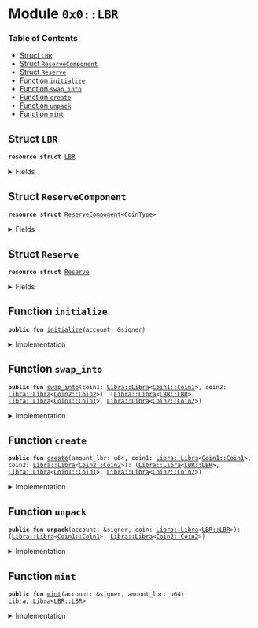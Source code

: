 
<a name="0x0_LBR"></a>

# Module `0x0::LBR`

### Table of Contents

-  [Struct `LBR`](#0x0_LBR_LBR)
-  [Struct `ReserveComponent`](#0x0_LBR_ReserveComponent)
-  [Struct `Reserve`](#0x0_LBR_Reserve)
-  [Function `initialize`](#0x0_LBR_initialize)
-  [Function `swap_into`](#0x0_LBR_swap_into)
-  [Function `create`](#0x0_LBR_create)
-  [Function `unpack`](#0x0_LBR_unpack)
-  [Function `mint`](#0x0_LBR_mint)



<a name="0x0_LBR_LBR"></a>

## Struct `LBR`



<pre><code><b>resource</b> <b>struct</b> <a href="#0x0_LBR">LBR</a>
</code></pre>



<details>
<summary>Fields</summary>


<dl>
<dt>

<code>dummy_field: bool</code>
</dt>
<dd>

</dd>
</dl>


</details>

<a name="0x0_LBR_ReserveComponent"></a>

## Struct `ReserveComponent`



<pre><code><b>resource</b> <b>struct</b> <a href="#0x0_LBR_ReserveComponent">ReserveComponent</a>&lt;CoinType&gt;
</code></pre>



<details>
<summary>Fields</summary>


<dl>
<dt>

<code>ratio: <a href="FixedPoint32.md#0x0_FixedPoint32_FixedPoint32">FixedPoint32::FixedPoint32</a></code>
</dt>
<dd>

</dd>
<dt>

<code>backing: <a href="Libra.md#0x0_Libra_Libra">Libra::Libra</a>&lt;CoinType&gt;</code>
</dt>
<dd>

</dd>
</dl>


</details>

<a name="0x0_LBR_Reserve"></a>

## Struct `Reserve`



<pre><code><b>resource</b> <b>struct</b> <a href="#0x0_LBR_Reserve">Reserve</a>
</code></pre>



<details>
<summary>Fields</summary>


<dl>
<dt>

<code>mint_cap: <a href="Libra.md#0x0_Libra_MintCapability">Libra::MintCapability</a>&lt;<a href="#0x0_LBR_LBR">LBR::LBR</a>&gt;</code>
</dt>
<dd>

</dd>
<dt>

<code>burn_cap: <a href="Libra.md#0x0_Libra_BurnCapability">Libra::BurnCapability</a>&lt;<a href="#0x0_LBR_LBR">LBR::LBR</a>&gt;</code>
</dt>
<dd>

</dd>
<dt>

<code>preburn_cap: <a href="Libra.md#0x0_Libra_Preburn">Libra::Preburn</a>&lt;<a href="#0x0_LBR_LBR">LBR::LBR</a>&gt;</code>
</dt>
<dd>

</dd>
<dt>

<code>coin1: <a href="#0x0_LBR_ReserveComponent">LBR::ReserveComponent</a>&lt;<a href="Coin1.md#0x0_Coin1_Coin1">Coin1::Coin1</a>&gt;</code>
</dt>
<dd>

</dd>
<dt>

<code>coin2: <a href="#0x0_LBR_ReserveComponent">LBR::ReserveComponent</a>&lt;<a href="Coin2.md#0x0_Coin2_Coin2">Coin2::Coin2</a>&gt;</code>
</dt>
<dd>

</dd>
</dl>


</details>

<a name="0x0_LBR_initialize"></a>

## Function `initialize`



<pre><code><b>public</b> <b>fun</b> <a href="#0x0_LBR_initialize">initialize</a>(account: &signer)
</code></pre>



<details>
<summary>Implementation</summary>


<pre><code><b>public</b> <b>fun</b> <a href="#0x0_LBR_initialize">initialize</a>(account: &signer) {
    // Register the <a href="#0x0_LBR">LBR</a> currency.
    <b>let</b> (mint_cap, burn_cap) = <a href="Libra.md#0x0_Libra_register_currency">Libra::register_currency</a>&lt;<a href="#0x0_LBR">LBR</a>&gt;(
        account,
        <a href="FixedPoint32.md#0x0_FixedPoint32_create_from_rational">FixedPoint32::create_from_rational</a>(1, 1), // exchange rate <b>to</b> <a href="#0x0_LBR">LBR</a>
        <b>true</b>,    // is_synthetic
        1000000, // scaling_factor = 10^6
        1000,    // fractional_part = 10^3
        b"<a href="#0x0_LBR">LBR</a>"
    );
    <b>let</b> preburn_cap = <a href="Libra.md#0x0_Libra_new_preburn_with_capability">Libra::new_preburn_with_capability</a>(&burn_cap);
    <b>let</b> coin1 = <a href="#0x0_LBR_ReserveComponent">ReserveComponent</a>&lt;<a href="Coin1.md#0x0_Coin1">Coin1</a>&gt; {
        ratio: <a href="FixedPoint32.md#0x0_FixedPoint32_create_from_rational">FixedPoint32::create_from_rational</a>(1, 2),
        backing: <a href="Libra.md#0x0_Libra_zero">Libra::zero</a>&lt;<a href="Coin1.md#0x0_Coin1">Coin1</a>&gt;(),
    };
    <b>let</b> coin2 = <a href="#0x0_LBR_ReserveComponent">ReserveComponent</a>&lt;<a href="Coin2.md#0x0_Coin2">Coin2</a>&gt; {
        ratio: <a href="FixedPoint32.md#0x0_FixedPoint32_create_from_rational">FixedPoint32::create_from_rational</a>(1, 2),
        backing: <a href="Libra.md#0x0_Libra_zero">Libra::zero</a>&lt;<a href="Coin2.md#0x0_Coin2">Coin2</a>&gt;(),
    };
    move_to(account, <a href="#0x0_LBR_Reserve">Reserve</a> { mint_cap, burn_cap, preburn_cap, coin1, coin2 });
}
</code></pre>



</details>

<a name="0x0_LBR_swap_into"></a>

## Function `swap_into`



<pre><code><b>public</b> <b>fun</b> <a href="#0x0_LBR_swap_into">swap_into</a>(coin1: <a href="Libra.md#0x0_Libra_Libra">Libra::Libra</a>&lt;<a href="Coin1.md#0x0_Coin1_Coin1">Coin1::Coin1</a>&gt;, coin2: <a href="Libra.md#0x0_Libra_Libra">Libra::Libra</a>&lt;<a href="Coin2.md#0x0_Coin2_Coin2">Coin2::Coin2</a>&gt;): (<a href="Libra.md#0x0_Libra_Libra">Libra::Libra</a>&lt;<a href="#0x0_LBR_LBR">LBR::LBR</a>&gt;, <a href="Libra.md#0x0_Libra_Libra">Libra::Libra</a>&lt;<a href="Coin1.md#0x0_Coin1_Coin1">Coin1::Coin1</a>&gt;, <a href="Libra.md#0x0_Libra_Libra">Libra::Libra</a>&lt;<a href="Coin2.md#0x0_Coin2_Coin2">Coin2::Coin2</a>&gt;)
</code></pre>



<details>
<summary>Implementation</summary>


<pre><code><b>public</b> <b>fun</b> <a href="#0x0_LBR_swap_into">swap_into</a>(
    coin1: <a href="Libra.md#0x0_Libra">Libra</a>&lt;<a href="Coin1.md#0x0_Coin1">Coin1</a>&gt;,
    coin2: <a href="Libra.md#0x0_Libra">Libra</a>&lt;<a href="Coin2.md#0x0_Coin2">Coin2</a>&gt;
): (<a href="Libra.md#0x0_Libra">Libra</a>&lt;<a href="#0x0_LBR">LBR</a>&gt;, <a href="Libra.md#0x0_Libra">Libra</a>&lt;<a href="Coin1.md#0x0_Coin1">Coin1</a>&gt;, <a href="Libra.md#0x0_Libra">Libra</a>&lt;<a href="Coin2.md#0x0_Coin2">Coin2</a>&gt;)
<b>acquires</b> <a href="#0x0_LBR_Reserve">Reserve</a> {
    <b>let</b> reserve = borrow_global_mut&lt;<a href="#0x0_LBR_Reserve">Reserve</a>&gt;(<a href="CoreAddresses.md#0x0_CoreAddresses_ASSOCIATION_ROOT_ADDRESS">CoreAddresses::ASSOCIATION_ROOT_ADDRESS</a>());
    <b>let</b> coin1_value = <a href="Libra.md#0x0_Libra_value">Libra::value</a>(&coin1);
    <b>let</b> coin2_value = <a href="Libra.md#0x0_Libra_value">Libra::value</a>(&coin2);
    <b>if</b> (coin1_value &lt;= 1 || coin2_value &lt;= 1) <b>return</b> (<a href="Libra.md#0x0_Libra_zero">Libra::zero</a>&lt;<a href="#0x0_LBR">LBR</a>&gt;(), coin1, coin2);
    <b>let</b> lbr_num_coin1 = <a href="FixedPoint32.md#0x0_FixedPoint32_divide_u64">FixedPoint32::divide_u64</a>(coin1_value - 1, *&reserve.coin1.ratio);
    <b>let</b> lbr_num_coin2 = <a href="FixedPoint32.md#0x0_FixedPoint32_divide_u64">FixedPoint32::divide_u64</a>(coin2_value - 1, *&reserve.coin2.ratio);
    <b>let</b> num_lbr = <b>if</b> (lbr_num_coin2 &lt; lbr_num_coin1) {
        lbr_num_coin2
    } <b>else</b> {
        lbr_num_coin1
    };
    <a href="#0x0_LBR_create">create</a>(num_lbr, coin1, coin2)
}
</code></pre>



</details>

<a name="0x0_LBR_create"></a>

## Function `create`



<pre><code><b>public</b> <b>fun</b> <a href="#0x0_LBR_create">create</a>(amount_lbr: u64, coin1: <a href="Libra.md#0x0_Libra_Libra">Libra::Libra</a>&lt;<a href="Coin1.md#0x0_Coin1_Coin1">Coin1::Coin1</a>&gt;, coin2: <a href="Libra.md#0x0_Libra_Libra">Libra::Libra</a>&lt;<a href="Coin2.md#0x0_Coin2_Coin2">Coin2::Coin2</a>&gt;): (<a href="Libra.md#0x0_Libra_Libra">Libra::Libra</a>&lt;<a href="#0x0_LBR_LBR">LBR::LBR</a>&gt;, <a href="Libra.md#0x0_Libra_Libra">Libra::Libra</a>&lt;<a href="Coin1.md#0x0_Coin1_Coin1">Coin1::Coin1</a>&gt;, <a href="Libra.md#0x0_Libra_Libra">Libra::Libra</a>&lt;<a href="Coin2.md#0x0_Coin2_Coin2">Coin2::Coin2</a>&gt;)
</code></pre>



<details>
<summary>Implementation</summary>


<pre><code><b>public</b> <b>fun</b> <a href="#0x0_LBR_create">create</a>(
    amount_lbr: u64,
    coin1: <a href="Libra.md#0x0_Libra">Libra</a>&lt;<a href="Coin1.md#0x0_Coin1">Coin1</a>&gt;,
    coin2: <a href="Libra.md#0x0_Libra">Libra</a>&lt;<a href="Coin2.md#0x0_Coin2">Coin2</a>&gt;
): (<a href="Libra.md#0x0_Libra">Libra</a>&lt;<a href="#0x0_LBR">LBR</a>&gt;, <a href="Libra.md#0x0_Libra">Libra</a>&lt;<a href="Coin1.md#0x0_Coin1">Coin1</a>&gt;, <a href="Libra.md#0x0_Libra">Libra</a>&lt;<a href="Coin2.md#0x0_Coin2">Coin2</a>&gt;)
<b>acquires</b> <a href="#0x0_LBR_Reserve">Reserve</a> {
    <b>if</b> (amount_lbr == 0) <b>return</b> (<a href="Libra.md#0x0_Libra_zero">Libra::zero</a>&lt;<a href="#0x0_LBR">LBR</a>&gt;(), coin1, coin2);
    <b>let</b> reserve = borrow_global_mut&lt;<a href="#0x0_LBR_Reserve">Reserve</a>&gt;(<a href="CoreAddresses.md#0x0_CoreAddresses_ASSOCIATION_ROOT_ADDRESS">CoreAddresses::ASSOCIATION_ROOT_ADDRESS</a>());
    <b>let</b> num_coin1 = 1 + <a href="FixedPoint32.md#0x0_FixedPoint32_multiply_u64">FixedPoint32::multiply_u64</a>(amount_lbr, *&reserve.coin1.ratio);
    <b>let</b> num_coin2 = 1 + <a href="FixedPoint32.md#0x0_FixedPoint32_multiply_u64">FixedPoint32::multiply_u64</a>(amount_lbr, *&reserve.coin2.ratio);
    <b>let</b> coin1_exact = <a href="Libra.md#0x0_Libra_withdraw">Libra::withdraw</a>(&<b>mut</b> coin1, num_coin1);
    <b>let</b> coin2_exact = <a href="Libra.md#0x0_Libra_withdraw">Libra::withdraw</a>(&<b>mut</b> coin2, num_coin2);
    <a href="Libra.md#0x0_Libra_deposit">Libra::deposit</a>(&<b>mut</b> reserve.coin1.backing, coin1_exact);
    <a href="Libra.md#0x0_Libra_deposit">Libra::deposit</a>(&<b>mut</b> reserve.coin2.backing, coin2_exact);
    (<a href="Libra.md#0x0_Libra_mint_with_capability">Libra::mint_with_capability</a>&lt;<a href="#0x0_LBR">LBR</a>&gt;(amount_lbr, &reserve.mint_cap), coin1, coin2)
}
</code></pre>



</details>

<a name="0x0_LBR_unpack"></a>

## Function `unpack`



<pre><code><b>public</b> <b>fun</b> <b>unpack</b>(account: &signer, coin: <a href="Libra.md#0x0_Libra_Libra">Libra::Libra</a>&lt;<a href="#0x0_LBR_LBR">LBR::LBR</a>&gt;): (<a href="Libra.md#0x0_Libra_Libra">Libra::Libra</a>&lt;<a href="Coin1.md#0x0_Coin1_Coin1">Coin1::Coin1</a>&gt;, <a href="Libra.md#0x0_Libra_Libra">Libra::Libra</a>&lt;<a href="Coin2.md#0x0_Coin2_Coin2">Coin2::Coin2</a>&gt;)
</code></pre>



<details>
<summary>Implementation</summary>


<pre><code><b>public</b> <b>fun</b> <b>unpack</b>(account: &signer, coin: <a href="Libra.md#0x0_Libra">Libra</a>&lt;<a href="#0x0_LBR">LBR</a>&gt;): (<a href="Libra.md#0x0_Libra">Libra</a>&lt;<a href="Coin1.md#0x0_Coin1">Coin1</a>&gt;, <a href="Libra.md#0x0_Libra">Libra</a>&lt;<a href="Coin2.md#0x0_Coin2">Coin2</a>&gt;)
<b>acquires</b> <a href="#0x0_LBR_Reserve">Reserve</a> {
    <b>let</b> reserve = borrow_global_mut&lt;<a href="#0x0_LBR_Reserve">Reserve</a>&gt;(<a href="CoreAddresses.md#0x0_CoreAddresses_ASSOCIATION_ROOT_ADDRESS">CoreAddresses::ASSOCIATION_ROOT_ADDRESS</a>());
    <b>let</b> ratio_multiplier = <a href="Libra.md#0x0_Libra_value">Libra::value</a>(&coin);
    <b>let</b> sender = <a href="Signer.md#0x0_Signer_address_of">Signer::address_of</a>(account);
    <a href="Libra.md#0x0_Libra_preburn_with_resource">Libra::preburn_with_resource</a>(coin, &<b>mut</b> reserve.preburn_cap, sender);
    <a href="Libra.md#0x0_Libra_burn_with_resource_cap">Libra::burn_with_resource_cap</a>(&<b>mut</b> reserve.preburn_cap, sender, &reserve.burn_cap);
    <b>let</b> coin1_amount = <a href="FixedPoint32.md#0x0_FixedPoint32_multiply_u64">FixedPoint32::multiply_u64</a>(ratio_multiplier, *&reserve.coin1.ratio);
    <b>let</b> coin2_amount = <a href="FixedPoint32.md#0x0_FixedPoint32_multiply_u64">FixedPoint32::multiply_u64</a>(ratio_multiplier, *&reserve.coin2.ratio);
    <b>let</b> coin1 = <a href="Libra.md#0x0_Libra_withdraw">Libra::withdraw</a>(&<b>mut</b> reserve.coin1.backing, coin1_amount);
    <b>let</b> coin2 = <a href="Libra.md#0x0_Libra_withdraw">Libra::withdraw</a>(&<b>mut</b> reserve.coin2.backing, coin2_amount);
    (coin1, coin2)
}
</code></pre>



</details>

<a name="0x0_LBR_mint"></a>

## Function `mint`



<pre><code><b>public</b> <b>fun</b> <a href="#0x0_LBR_mint">mint</a>(account: &signer, amount_lbr: u64): <a href="Libra.md#0x0_Libra_Libra">Libra::Libra</a>&lt;<a href="#0x0_LBR_LBR">LBR::LBR</a>&gt;
</code></pre>



<details>
<summary>Implementation</summary>


<pre><code><b>public</b> <b>fun</b> <a href="#0x0_LBR_mint">mint</a>(account: &signer, amount_lbr: u64): <a href="Libra.md#0x0_Libra">Libra</a>&lt;<a href="#0x0_LBR">LBR</a>&gt; <b>acquires</b> <a href="#0x0_LBR_Reserve">Reserve</a> {
    <b>let</b> reserve = borrow_global&lt;<a href="#0x0_LBR_Reserve">Reserve</a>&gt;(<a href="CoreAddresses.md#0x0_CoreAddresses_ASSOCIATION_ROOT_ADDRESS">CoreAddresses::ASSOCIATION_ROOT_ADDRESS</a>());
    <b>let</b> num_coin1 = 1 + <a href="FixedPoint32.md#0x0_FixedPoint32_multiply_u64">FixedPoint32::multiply_u64</a>(amount_lbr, *&reserve.coin1.ratio);
    <b>let</b> num_coin2 = 1 + <a href="FixedPoint32.md#0x0_FixedPoint32_multiply_u64">FixedPoint32::multiply_u64</a>(amount_lbr, *&reserve.coin2.ratio);
    <b>let</b> coin1 = <a href="Libra.md#0x0_Libra_mint">Libra::mint</a>&lt;<a href="Coin1.md#0x0_Coin1">Coin1</a>&gt;(account, num_coin1);
    <b>let</b> coin2 = <a href="Libra.md#0x0_Libra_mint">Libra::mint</a>&lt;<a href="Coin2.md#0x0_Coin2">Coin2</a>&gt;(account, num_coin2);
    <b>let</b> (lbr, leftover1, leftover2) = <a href="#0x0_LBR_create">create</a>(amount_lbr, coin1, coin2);
    <a href="Libra.md#0x0_Libra_destroy_zero">Libra::destroy_zero</a>(leftover1);
    <a href="Libra.md#0x0_Libra_destroy_zero">Libra::destroy_zero</a>(leftover2);
    lbr
}
</code></pre>



</details>

